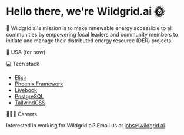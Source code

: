 # Hello there, we're Wildgrid.ai 🌞

🌱 Wildgrid.ai's mission is to make renewable energy accessible to all
communities by empowering local leaders and community members to initiate and
manage their distributed energy resource (DER) projects.

📍 USA (for now)

💻 Tech stack

- [Elixir](https://elixir-lang.org/)
- [Phoenix Framework](https://www.phoenixframework.org/)
- [Livebook](https://livebook.dev/)
- [PostgreSQL](https://www.postgresql.org/)
- [TailwindCSS](https://tailwindcss.com/)

🧑🏻‍💻 Careers

Interested in working for Wildgrid.ai?
Email us at [jobs@wildgrid.ai](mailto:jobs@wildgrid.ai).
